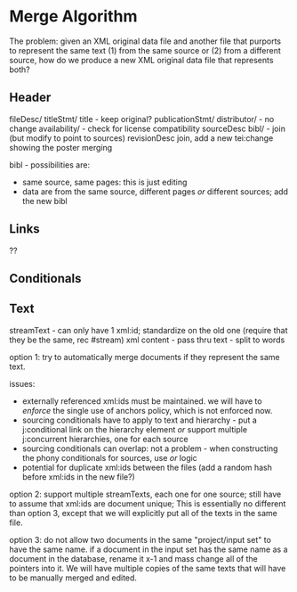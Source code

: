 Merge Algorithm
===

The problem: given an XML original data file and another file that purports to represent
the same text (1) from the same source or (2) from a different source, how do we 
produce a new XML original data file that represents both?

Header
---
fileDesc/
    titleStmt/
        title - keep original?
    publicationStmt/
        distributor/ - no change
        availability/ - check for license compatibility
    sourceDesc
        bibl/ - join (but modify to point to sources)
    revisionDesc
        join, add a new tei:change showing the poster merging

bibl - possibilities are:
- same source, same pages: this is just editing
- data are from the same source, different pages *or* different sources; add the new bibl 

Links
---
??

Conditionals
---

Text
---
streamText - can only have 1 xml:id; standardize on the old one (require that they be the same, rec #stream)
xml content - pass thru
text - split to words

option 1: try to automatically merge documents if they represent the same text.

issues:
- externally referenced xml:ids must be maintained. we will have to *enforce*
  the single use of anchors policy, which is not enforced now.
- sourcing conditionals have to apply to text and hierarchy - put a j:conditional link on the hierarchy element
  *or* support multiple j:concurrent hierarchies, one for each source
- sourcing conditionals can overlap: not a problem - when constructing the phony conditionals for sources, use *or* logic
- potential for duplicate xml:ids between the files (add a random hash before xml:ids in the new file?)

option 2: support multiple streamTexts, each one for one source; 
still have to assume that xml:ids are document unique;
This is essentially no different than option 3, except that we will explicitly
put all of the texts in the same file.

option 3: do not allow two documents in the same "project/input set" to have
the same name.
if a document in the input set has the same name as a document in the database,
rename it x-1 and mass change all of the pointers into it. We will have multiple 
copies of the same texts that will have to be manually merged and edited.
